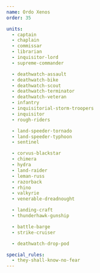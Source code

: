 ```yaml
---
name: Ordo Xenos
order: 35

units:
  - captain
  - chaplain
  - commissar
  - librarian
  - inquisitor-lord
  - supreme-commander

  - deathwatch-assault
  - deathwatch-bike
  - deathwatch-scout
  - deathwatch-terminator
  - deathwatch-veteran
  - infantry
  - inquisitorial-storm-troopers
  - inquisitor
  - rough-riders

  - land-speeder-tornado
  - land-speeder-typhoon
  - sentinel

  - corvus-blackstar
  - chimera
  - hydra
  - land-raider
  - leman-russ
  - razorback
  - rhino
  - valkyrie
  - venerable-dreadnought

  - landing-craft
  - thunderhawk-gunship

  - battle-barge
  - strike-cruiser

  - deathwatch-drop-pod

special_rules:
  - they-shall-know-no-fear
---
```

